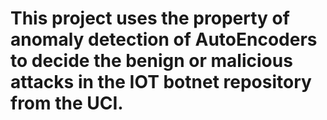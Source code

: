 # This project uses the property of anomaly detection of AutoEncoders to decide the benign or malicious attacks in the IOT botnet repository from the UCI.

